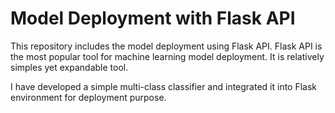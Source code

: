 # Model Deployment with Flask API

This repository includes the model deployment using Flask API.
Flask API is the most popular tool for machine learning model deployment. It is relatively simples yet expandable tool.

I have developed a simple multi-class classifier and integrated it into Flask environment for deployment purpose.
